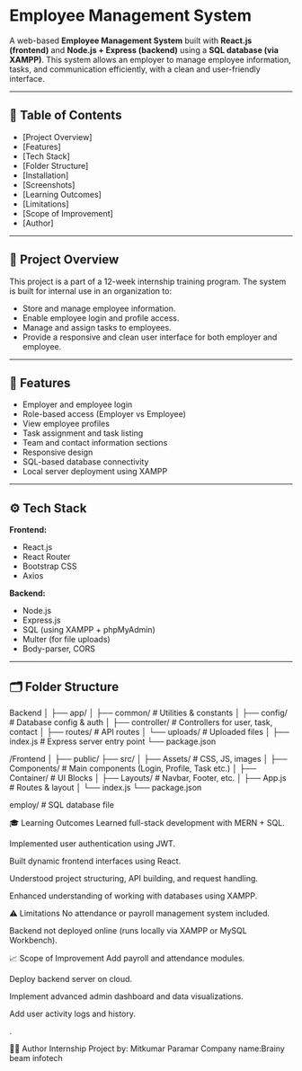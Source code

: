 # Employee Management System

A web-based **Employee Management System** built with **React.js (frontend)** and **Node.js + Express (backend)** using a **SQL database (via XAMPP)**. This system allows an employer to manage employee information, tasks, and communication efficiently, with a clean and user-friendly interface.

---

## 🧾 Table of Contents

- [Project Overview]
- [Features]
- [Tech Stack]
- [Folder Structure]
- [Installation]
- [Screenshots]
- [Learning Outcomes]
- [Limitations]
- [Scope of Improvement]
- [Author]

---

## 📌 Project Overview

This project is a part of a 12-week internship training program. The system is built for internal use in an organization to:

- Store and manage employee information.
- Enable employee login and profile access.
- Manage and assign tasks to employees.
- Provide a responsive and clean user interface for both employer and employee.

---

## 🚀 Features

- Employer and employee login
- Role-based access (Employer vs Employee)
- View employee profiles
- Task assignment and task listing
- Team and contact information sections
- Responsive design
- SQL-based database connectivity
- Local server deployment using XAMPP

---

## ⚙️ Tech Stack

**Frontend:**  
- React.js  
- React Router  
- Bootstrap CSS  
- Axios

**Backend:**  
- Node.js  
- Express.js  
- SQL (using XAMPP + phpMyAdmin)  
- Multer (for file uploads)  
- Body-parser, CORS

---

## 🗂 Folder Structure

Backend
│
├── app/
│ ├── common/ # Utilities & constants
│ ├── config/ # Database config & auth
│ ├── controller/ # Controllers for user, task, contact
│ ├── routes/ # API routes
│ └── uploads/ # Uploaded files
│
├── index.js # Express server entry point
└── package.json

/Frontend
│
├── public/
├── src/
│ ├── Assets/ # CSS, JS, images
│ ├── Components/ # Main components (Login, Profile, Task etc.)
│ ├── Container/ # UI Blocks
│ ├── Layouts/ # Navbar, Footer, etc.
│ ├── App.js # Routes & layout
│ └── index.js
└── package.json

employ/ # SQL database file

🎓 Learning Outcomes
Learned full-stack development with MERN + SQL.

Implemented user authentication using JWT.

Built dynamic frontend interfaces using React.

Understood project structuring, API building, and request handling.

Enhanced understanding of working with databases using XAMPP.

⚠️ Limitations
No attendance or payroll management system included.

Backend not deployed online (runs locally via XAMPP or MySQL Workbench).

📈 Scope of Improvement
Add payroll and attendance modules.

Deploy backend server on cloud.

Implement advanced admin dashboard and data visualizations.

Add user activity logs and history.

.

🧑‍💻 Author
Internship Project by: Mitkumar Paramar
Company name:Brainy beam infotech


